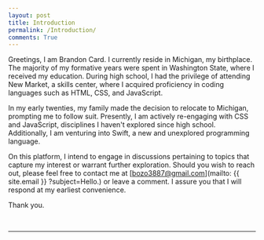 ```yaml
---
layout: post
title: Introduction
permalink: /Introduction/
comments: True
---
```


<p>
Greetings, I am Brandon Card. I currently reside in Michigan, my birthplace. The majority of my formative years were spent in Washington State, where I received my education. During high school, I had the privilege of attending New Market, a skills center, where I acquired proficiency in coding languages such as HTML, CSS, and JavaScript.
</p>

<p>
In my early twenties, my family made the decision to relocate to Michigan, prompting me to follow suit. Presently, I am actively re-engaging with CSS and JavaScript, disciplines I haven't explored since high school. Additionally, I am venturing into Swift, a new and unexplored programming language.
</p>


On this platform, I intend to engage in discussions pertaining to topics that capture my interest or warrant further exploration. Should you wish to reach out, please feel free to contact me at [bozo3887@gmail.com](mailto: {{ site.email }} ?subject=Hello.) or leave a comment. I assure you that I will respond at my earliest convenience.

<p>
Thank you.
</p>

<br>
<hr>
